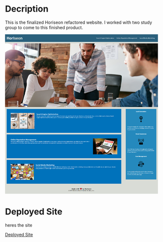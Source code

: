 # Decription
This is the finalized Horiseon refactored website. I worked with two study group to come to this finished product. 

![Portfolio  Site](./assets/images/deployed-site-screenshot.png)

# Deployed Site
heres the site

[Deployed Site]("https://shrwnwilliams.github.io/horiseon-code-refactor/")
